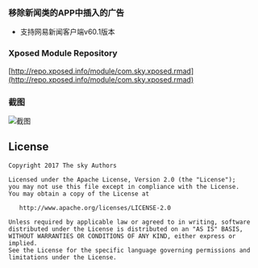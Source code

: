 ### 移除新闻类的APP中插入的广告

* 支持网易新闻客户端v60.1版本

### Xposed Module Repository 
[http://repo.xposed.info/module/com.sky.xposed.rmad](http://repo.xposed.info/module/com.sky.xposed.rmad)

### 截图
![截图](screenshot/device-2017-11-03-091731.png)

## License

    Copyright 2017 The sky Authors

    Licensed under the Apache License, Version 2.0 (the "License");
    you may not use this file except in compliance with the License.
    You may obtain a copy of the License at

       http://www.apache.org/licenses/LICENSE-2.0

    Unless required by applicable law or agreed to in writing, software
    distributed under the License is distributed on an "AS IS" BASIS,
    WITHOUT WARRANTIES OR CONDITIONS OF ANY KIND, either express or implied.
    See the License for the specific language governing permissions and
    limitations under the License.
